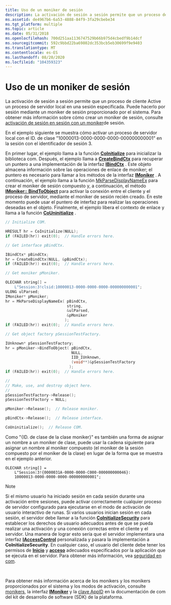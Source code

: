 ```yaml
---
title: Uso de un moniker de sesión
description: La activación de sesión a sesión permite que un proceso de cliente Active un proceso de servidor local en una sesión especificada.
ms.assetid: de4967b6-6a53-4888-84f9-3fa29cbebe34
ms.tgt_platform: multiple
ms.topic: article
ms.date: 05/31/2018
ms.openlocfilehash: 700d251aa1136747529b66b975d4cbedf9b14dcf
ms.sourcegitcommit: 592c9bbd22ba69802dc353bcb5eb30699f9e9403
ms.translationtype: MT
ms.contentlocale: es-ES
ms.lasthandoff: 08/20/2020
ms.locfileid: "104359323"
---
```

# <a name="using-a-session-moniker"></a>Uso de un moniker de sesión

La activación de sesión a sesión permite que un proceso de cliente Active un proceso de servidor local en una sesión especificada. Puede hacerlo por sesión mediante un moniker de sesión proporcionado por el sistema. Para obtener más información sobre cómo crear un moniker de sesión, consulte [activación de sesión en sesión con un moniker](session-to-session-activation-with-a-session-moniker.md)de sesión.

En el ejemplo siguiente se muestra cómo activar un proceso de servidor local con el ID. de clase "10000013-0000-0000-0000-000000000001" en la sesión con el identificador de sesión 3.

En primer lugar, el ejemplo llama a la función [**CoInitialize**](/windows/win32/api/objbase/nf-objbase-coinitialize) para inicializar la biblioteca com. Después, el ejemplo llama a [**CreateBindCtx**](/windows/win32/api/objbase/nf-objbase-createbindctx) para recuperar un puntero a una implementación de la interfaz [**IBindCtx**](/windows/win32/api/objidl/nn-objidl-ibindctx) . Este objeto almacena información sobre las operaciones de enlace de moniker; el puntero es necesario para llamar a los métodos de la interfaz [**IMoniker**](/windows/win32/api/objidl/nn-objidl-imoniker) . A continuación, el ejemplo llama a la función [MkParseDisplayNameEx](/previous-versions/windows/internet-explorer/ie-developer/platform-apis/ms775113(v=vs.85)) para crear el moniker de sesión compuesto y, a continuación, el método [**IMoniker:: BindToObject**](/windows/win32/api/objidl/nf-objidl-imoniker-bindtoobject) para activar la conexión entre el cliente y el proceso de servidor, mediante el moniker de sesión recién creado. En este momento puede usar el puntero de interfaz para realizar las operaciones deseadas en el objeto. Finalmente, el ejemplo libera el contexto de enlace y llama a la función [**CoUninitialize**](/windows/win32/api/combaseapi/nf-combaseapi-couninitialize) .


```C++
// Initialize COM.

HRESULT hr = CoInitialize(NULL);
if (FAILED(hr)) exit(0);  // Handle errors here.

// Get interface pBindCtx.

IBindCtx* pBindCtx;
hr = CreateBindCtx(NULL, &pBindCtx);
if (FAILED(hr)) exit(0);  // Handle errors here.

// Get moniker pMoniker.

OLECHAR string[] =
    L"Session:3!clsid:10000013-0000-0000-0000-000000000001";
ULONG ulParsed;
IMoniker* pMoniker;
hr = MkParseDisplayNameEx( pBindCtx,
                           string,
                           &ulParsed,
                           &pMoniker
                          );
if (FAILED(hr)) exit(0);  // Handle errors here.

// Get object factory pSessionTestFactory.

IUnknown* pSessionTestFactory;
hr = pMoniker->BindToObject( pBindCtx,
                             NULL,
                             IID_IUnknown,
                             (void**)&pSessionTestFactory
                            );
if (FAILED(hr)) exit(0);  // Handle errors here.

//
// Make, use, and destroy object here.
//
pSessionTestFactory->Release();
pSessionTestFactory = NULL;

pMoniker->Release();  // Release moniker.

pBindCtx->Release();  // Release interface.

CoUninitialize();  // Release COM.
```



Como "{ID. de clase de la clase moniker}" es también una forma de asignar un nombre a un moniker de clase, puede usar la cadena siguiente para asignar un nombre al moniker compuesto (el moniker de la sesión compuesto por el moniker de la clase) en lugar de la forma que se muestra en el ejemplo anterior.

``` syntax
OLECHAR string[] = 
    L"Session:3!{0000031A-0000-0000-C000-000000000046}:
    10000013-0000-0000-0000-000000000001";
```

> [!Note]  
> Si el mismo usuario ha iniciado sesión en cada sesión durante una activación entre sesiones, puede activar correctamente cualquier proceso de servidor configurado para ejecutarse en el modo de activación de usuario interactivo de runas. Si varios usuarios inician sesión en cada sesión, el servidor debe llamar a la función [**CoInitializeSecurity**](/windows/win32/api/combaseapi/nf-combaseapi-coinitializesecurity) para establecer los derechos de usuario adecuados antes de que se pueda realizar una activación y una conexión correctas entre el cliente y el servidor. Una manera de lograr esto sería que el servidor implementara una interfaz [**IAccessControl**](/windows/win32/api/iaccess/nn-iaccess-iaccesscontrol) personalizada y pasara la implementación a **CoInitializeSecurity**. En cualquier caso, el usuario del cliente debe tener los permisos de [**Inicio**](../com/launchpermission.md) y [**acceso**](../com/accesspermission.md) adecuados especificados por la aplicación que se ejecuta en el servidor. Para obtener más información, vea [seguridad en com](../com/security-in-com.md).

 

Para obtener más información acerca de los monikers y los monikers proporcionados por el sistema y los modos de activación, consulte [monikers](../com/monikers.md), la interfaz [**IMoniker**](/windows/win32/api/objidl/nn-objidl-imoniker) y la [clave AppID](/windows/desktop/com/appid-key) en la documentación de com del kit de desarrollo de software (SDK) de la plataforma.

 

 